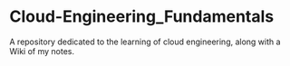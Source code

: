 # Cloud-Engineering_Fundamentals
A repository dedicated to the learning of cloud engineering, along with a Wiki of my notes.
